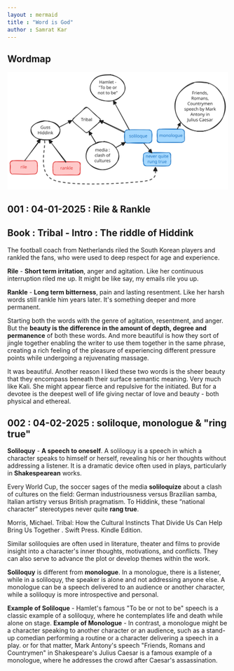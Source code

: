 ```yaml
---
layout : mermaid
title : "Word is God"
author : Samrat Kar
---
```

## Wordmap
![](/images/wordisgod/wordisgod.excalidraw.svg)

## 001 : 04-01-2025 : Rile & Rankle

## Book : Tribal - Intro : The riddle of Hiddink
The football coach from Netherlands riled the South Korean players and rankled the fans, who were used to deep respect for age and experience. 

**Rile** - **Short term irritation**, anger and agitation. Like her continuous interruption riled me up. It might be like say, my emails rile you up. 

**Rankle** - **Long term bitterness**, pain and lasting resentment. Like her harsh words still rankle him years later. It's something deeper and more permanent. 

Starting both the words with the genre of agitation, resentment, and anger. But the **beauty is the difference in the amount of depth, degree and permanence** of both these words. And more beautiful is how they sort of jingle together enabling the writer to use them together in the same phrase, creating a rich feeling of the pleasure of experiencing different pressure points while undergoing a rejuvenating massage. 

It was beautiful. Another reason I liked these two words is the sheer beauty that they encompass beneath their surface semantic meaning. Very much like Kali. She might appear fierce and repulsive for the initiated. But for a devotee is the deepest well of life giving nectar of love and beauty - both physical and ethereal. 

## 002 : 04-02-2025 : soliloque, monologue & "ring true"

**Soliloquy** - **A speech to oneself**. A soliloquy is a speech in which a character speaks to himself or herself, revealing his or her thoughts without addressing a listener. It is a dramatic device often used in plays, particularly in **Shakespearean** works.

Every World Cup, the soccer sages of the media **soliloquize** about a clash of cultures on the field: German industriousness versus Brazilian samba, Italian artistry versus British pragmatism. To Hiddink, these “national character” stereotypes never quite **rang true**.

Morris, Michael. Tribal: How the Cultural Instincts That Divide Us Can Help Bring Us Together . Swift Press. Kindle Edition.

Similar soliloquies are often used in literature, theater and films to provide insight into a character's inner thoughts, motivations, and conflicts. They can also serve to advance the plot or develop themes within the work. 

**Soliloquy** is different from **monologue**. In a monologue, there is a listener, while in a soliloquy, the speaker is alone and not addressing anyone else. A monologue can be a speech delivered to an audience or another character, while a soliloquy is more introspective and personal. 

**Example of Soliloque** - Hamlet's famous "To be or not to be" speech is a classic example of a soliloquy, where he contemplates life and death while alone on stage.
**Example of Monologue** - In contrast, a monologue might be a character speaking to another character or an audience, such as a stand-up comedian performing a routine or a character delivering a speech in a play. or for that matter, Mark Antony's speech "Friends, Romans and Countrymen" in Shakespeare's Julius Caesar is a famous example of a monologue, where he addresses the crowd after Caesar's assassination.
